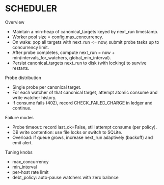 # SCHEDULER

Overview
- Maintain a min-heap of canonical_targets keyed by next_run timestamp.
- Worker pool size = config.max_concurrency.
- On wake: pop all targets with next_run <= now, submit probe tasks up to concurrency limit.
- After probe completes, compute next_run = now + min(intervals_for_watchers, global_min_interval).
- Persist canonical_targets next_run to disk (with locking) to survive restarts.

Probe distribution
- Single probe per canonical target.
- For each watcher of that canonical target, attempt atomic consume and write watcher history.
- If consume fails (402), record CHECK_FAILED_CHARGE in ledger and continue.

Failure modes
- Probe timeout: record last_ok=False, still attempt consume (per policy).
- DB write contention: use file locks or switch to SQLite.
- Overload: if queue grows, increase next_run adaptively (backoff) and emit alert.

Tuning knobs
- max_concurrency
- min_interval
- per-host rate limit
- debt_policy: auto-pause watchers with zero balance
